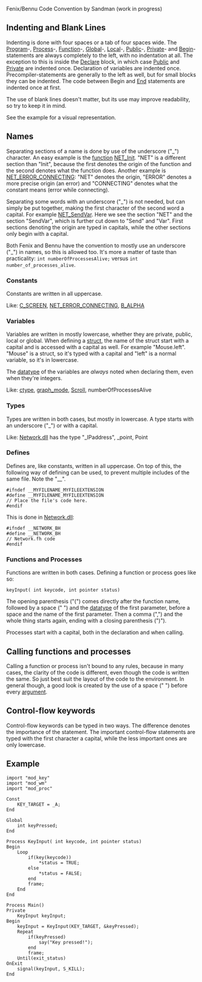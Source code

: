 Fenix/Bennu Code Convention by Sandman (work in progress)

Indenting and Blank Lines
-------------------------

Indenting is done with four spaces or a tab of four spaces wide. The
[Program](Program "wikilink")-, [Process](Process "wikilink")-,
[Function](Function "wikilink")-, [Global](Global "wikilink")-,
[Local](Local "wikilink")-, [Public](Public "wikilink")-,
[Private](Private "wikilink")- and [Begin](Begin "wikilink")-statements
are always completely to the left, with no indentation at all. The
exception to this is inside the [Declare](Declare "wikilink") block, in
which case [Public](Public "wikilink") and [Private](Private "wikilink")
are indented once. Declaration of variables are indented once.
Precompiler-statements are generally to the left as well, but for small
blocks they can be indented. The code between Begin and
[End](End "wikilink") statements are indented once at first.

The use of blank lines doesn't matter, but its use may improve
readability, so try to keep it in mind.

See the example for a visual representation.

Names
-----

Separating sections of a name is done by use of the underscore ("\_")
character. An easy example is the [function](function "wikilink")
[NET\_Init](NET_Init "wikilink"). "NET" is a different section than
"Init", because the first denotes the origin of the function and the
second denotes what the function does. Another example is
[NET\_ERROR\_CONNECTING](NET_ERROR_CONNECTING "wikilink"): "NET" denotes
the origin, "ERROR" denotes a more precise origin (an error) and
"CONNECTING" denotes what the constant means (error while connecting).

Separating some words with an underscore ("\_") is not needed, but can
simply be put together, making the first character of the second word a
capital. For example [NET\_SendVar](NET_SendVar "wikilink"). Here we see
the section "NET" and the section "SendVar", which is further cut down
to "Send" and "Var". First sections denoting the origin are typed in
capitals, while the other sections only begin with a capital.

Both Fenix and Bennu have the convention to mostly use an underscore
("\_") in names, so this is allowed too. It's more a matter of taste
than practicality: `int numberOfProcessesAlive;` versus
`int number_of_processes_alive`.

### Constants

Constants are written in all uppercase.

Like: [C\_SCREEN](C_SCREEN "wikilink"),
[NET\_ERROR\_CONNECTING](NET_ERROR_CONNECTING "wikilink"),
[B\_ALPHA](B_ALPHA "wikilink")

### Variables

Variables are written in mostly lowercase, whether they are private,
public, local or global. When defining a [struct](struct "wikilink"),
the name of the struct start with a capital and is accessed with a
capital as well. For example "Mouse.left". "Mouse" is a struct, so it's
typed with a capital and "left" is a normal variable, so it's in
lowercase.

The [datatype](datatype "wikilink") of the variables are *always* noted
when declaring them, even when they're integers.

Like: [ctype](ctype "wikilink"), [graph\_mode](graph_mode "wikilink"),
[Scroll](Scroll "wikilink"), numberOfProcessesAlive

### Types

Types are written in both cases, but mostly in lowercase. A type starts
with an underscore ("\_") or with a capital.

Like: [Network.dll](Network.dll "wikilink") has the type "\_IPaddress",
\_point, Point

### Defines

Defines are, like constants, written in all uppercase. On top of this,
the following way of defining can be used, to prevent multiple includes
of the same file. Note the "\_\_".

    #ifndef __MYFILENAME_MYFILEEXTENSION
    #define __MYFILENAME_MYFILEEXTENSION
    // Place the file's code here.
    #endif

This is done in [Network.dll](Network.dll "wikilink"):

    #ifndef __NETWORK_BH
    #define __NETWORK_BH
    // Network.fh code
    #endif

### Functions and Processes

Functions are written in both cases. Defining a function or process goes
like so:

    keyInput( int keycode, int pointer status)

The opening parenthesis ("(") comes directly after the function name,
followed by a space (" ") and the [datatype](datatype "wikilink") of the
first parameter, before a space and the name of the first parameter.
Then a comma (",") and the whole thing starts again, ending with a
closing parenthesis (")").

Processes start with a capital, both in the declaration and when
calling.

Calling functions and processes
-------------------------------

Calling a function or process isn't bound to any rules, because in many
cases, the clarity of the code is different, even though the code is
written the same. So just best suit the layout of the code to the
environment. In general though, a good look is created by the use of a
space (" ") before every [argument](argument "wikilink").

Control-flow keywords
---------------------

Control-flow keywords can be typed in two ways. The difference denotes
the importance of the statement. The important control-flow statements
are typed with the first character a capital, while the less important
ones are only lowercase.

Example
-------

    import "mod_key"
    import "mod_wm"
    import "mod_proc"

    Const
        KEY_TARGET = _A;
    End

    Global
        int keyPressed;
    End

    Process KeyInput( int keycode, int pointer status)
    Begin
        Loop
            if(key(keycode))
                *status = TRUE;
            else
                *status = FALSE;
            end
            frame;
        End
    End

    Process Main()
    Private
        KeyInput keyInput;
    Begin
        keyInput = KeyInput(KEY_TARGET, &keyPressed);
        Repeat
            if(keyPressed)
                say("Key pressed!");
            end
            frame;
        Until(exit_status)
    OnExit
        signal(keyInput, S_KILL);
    End
